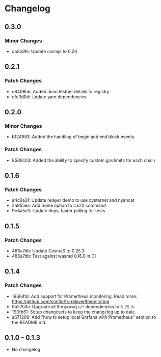 # Changelog

## 0.3.0

### Minor Changes

- ca2b9fe: Update cosmjs to 0.26

## 0.2.1

### Patch Changes

- c8408bb: Added Juno testnet details to registry
- efe3d0d: Update yarn dependencies

## 0.2.0

### Minor Changes

- b124983: Added the handling of begin and end block events

### Patch Changes

- 8589c03: Added the ability to specify custom gas limits for each chain

## 0.1.6

### Patch Changes

- a4c9a31: Update relayer demo to use oysternet and nyancat
- 2a955ea: Add home option to ics20 command
- 9e4a5c3: Update deps, faster polling for tests

## 0.1.5

### Patch Changes

- 486a7db: Update CosmJS to 0.25.3
- 486a7db: Test against wasmd 0.16.0 in CI

## 0.1.4

### Patch Changes

- 19664fd: Add support for Prometheus monitoring.
  Read more: https://github.com/confio/ts-relayer#monitoring
- 9a27b3a: Upgrade all the `@cosmjs/*` dependencies to `0.25.0`.
- 190fb61: Setup changesets to keep the changelog up to date.
- a671206: Add "how to setup local Grafana with Prometheus" section to the README.md.

## 0.1.0 - 0.1.3

- No changelog
